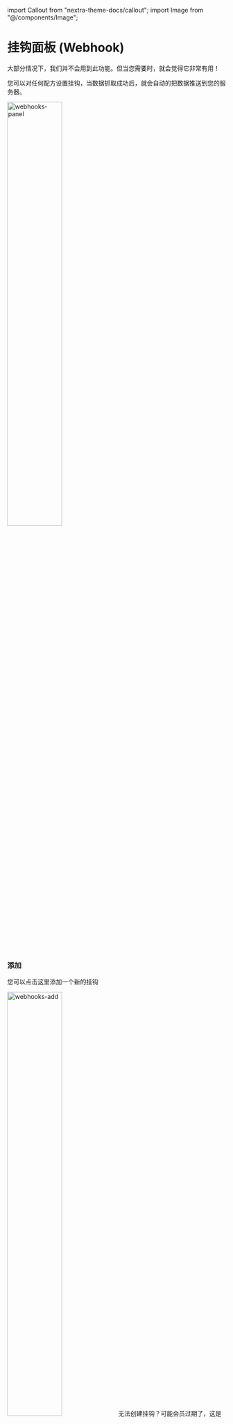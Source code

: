 import Callout from "nextra-theme-docs/callout";
import Image from "@/components/Image";

# 挂钩面板 (Webhook)

大部分情况下，我们并不会用到此功能。但当您需要时，就会觉得它非常有用！

您可以对任何配方设置挂钩，当数据抓取成功后，就会自动的把数据推送到您的服务器。

<Image src="https://s2.loli.net/2022/10/18/oCY4bqR7291nptV.png" alt="webhooks-panel" width="50%" height="auto" />

### 添加

您可以点击这里添加一个新的挂钩

<Image src="https://s2.loli.net/2022/10/18/zVIMWC7dNibUnpa.gif" alt="webhooks-add" width="50%" height="auto" />

<Callout emoji="⚠️">
无法创建挂钩？可能会员过期了，这是 **专业版(Pro)** 才支持的功能。
</Callout>

### 编辑

您需要先选择一个配方，如果没有找到目标配方，可以通过关键词搜索。

然后，填写 接口 (Api)，它看起来像一条链接。

最后，添加 请求头 (Headers)，这是可选的。

<Image src="https://s2.loli.net/2022/10/18/kYfMoUuDwbyVl67.png" alt="webhooks-edit" width="50%" height="auto" />

### 格式

请求的数据格式如下，以「@official/shopbop-products」为例：

```json
{
  "recipeName": "@official/shopbop-products",
  "tableName": "T391",
  "fields": [
    { "id": "cb3a5adda", "name": "title" },
    { "id": "c2f7a2473", "name": "brand" },
    { "id": "c7a768d57", "name": "price" },
    { "id": "c6eb7913d", "name": "cover" },
    { "id": "c45bf5749", "name": "link" }
  ],
  "rows": [
    {
      "cb3a5adda": "Lili Jeans",
      "c2f7a2473": "Hellessy",
      "c7a768d57": "$490.00",
      "c6eb7913d": "https://m.media-amazon.com/images/G/01/Shopbop/p/prod/products/hlles/hlles301461f83a/hlles301461f83a_1665705468020_2-0._QL90_UX250_.jpg",
      "c45bf5749": "https://www.shopbop.com/lili-jean-hellessy/vp/v=1/1540731055.htm?os=false&breadcrumb=Shop+Women%27s%3EClothing%3EJeans&folderID=13377&colorSin=2092290718&fm=other-shopbysize&pf_rd_p=PLACEMENT_ID_PLACEHOLDER&pf_rd_r=IMPRESSION_REQUEST_ID_PLACEHOLDER&ref_=SB_PLP_PDP_W_CLOTH_DENIM_13377_DB_1"
    },
    {
      "cb3a5adda": "Sofie Splice Jeans",
      "c2f7a2473": "Rag & Bone",
      "c7a768d57": "$325.00",
      "c6eb7913d": "https://m.media-amazon.com/images/G/01/Shopbop/p/prod/products/ragbo/ragbo464081ea91/ragbo464081ea91_1665685197870_2-0._QL90_UX250_.jpg",
      "c45bf5749": "https://www.shopbop.com/sofie-splce-jean-rag-bone/vp/v=1/1585870626.htm?os=false&breadcrumb=Shop+Women%27s%3EClothing%3EJeans&folderID=13377&colorSin=2079425462&fm=other-shopbysize&pf_rd_p=PLACEMENT_ID_PLACEHOLDER&pf_rd_r=IMPRESSION_REQUEST_ID_PLACEHOLDER&ref_=SB_PLP_PDP_W_CLOTH_DENIM_13377_NB_2"
    }
  ]
}
```

<Callout emoji="💡">
数据是分批推送的，假设您要抓取 3 页数据，那么就会推送 3 次。  
理论上是，数据一旦提取成功就会推送，而不是等到任务完成。
</Callout>
